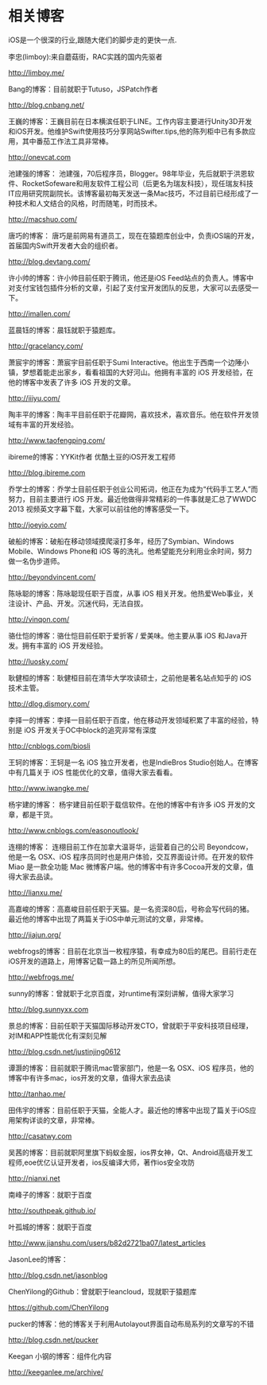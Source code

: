 # 相关博客


iOS是一个很深的行业,跟随大佬们的脚步走的更快一点. 



李忠(limboy):来自蘑菇街，RAC实践的国内先驱者

http://limboy.me/

Bang的博客：目前就职于Tutuso，JSPatch作者

http://blog.cnbang.net/

王巍的博客：王巍目前在日本横滨任职于LINE。工作内容主要进行Unity3D开发和iOS开发。他维护Swift使用技巧分享网站Swifter.tips,他的陈列柜中已有多款应用，其中番茄工作法工具非常棒。

http://onevcat.com

池建强的博客： 池建强，70后程序员，Blogger。98年毕业，先后就职于洪恩软件、RocketSofeware和用友软件工程公司（后更名为瑞友科技），现任瑞友科技IT应用研究院副院长。该博客最初每天发送一条Mac技巧，不过目前已经形成了一种技术和人文结合的风格，时而随笔，时而技术。

http://macshuo.com/

唐巧的博客： 唐巧是前网易有道员工，现在在猿题库创业中，负责iOS端的开发，首届国内Swift开发者大会的组织者。

http://blog.devtang.com/

许小帅的博客：许小帅目前任职于腾讯，他还是iOS Feed站点的负责人。博客中对支付宝钱包插件分析的文章，引起了支付宝开发团队的反思，大家可以去感受一下。

http://imallen.com/

蓝晨钰的博客：晨钰就职于猿题库。

http://gracelancy.com/

萧宸宇的博客：萧宸宇目前任职于Sumi Interactive。他出生于西南一个边陲小镇，梦想着能走出家乡，看看祖国的大好河山。他拥有丰富的 iOS 开发经验，在他的博客中发表了许多 iOS 开发的文章。

http://iiiyu.com/

陶丰平的博客：陶丰平目前任职于花瓣网，喜欢技术，喜欢音乐。他在软件开发领域有丰富的开发经验。

http://www.taofengping.com/

ibireme的博客：YYKit作者 优酷土豆的iOS开发工程师

http://blog.ibireme.com

乔学士的博客：乔学士目前任职于创业公司拓词，他正在为成为“代码手工艺人”而努力，目前主要进行 iOS 开发。最近他做得非常精彩的一件事就是汇总了WWDC 2013 视频英文字幕下载，大家可以前往他的博客感受一下。

http://joeyio.com/

破船的博客：破船在移动领域摸爬滚打多年，经历了Symbian、Windows Mobile、Windows Phone和 iOS 等的洗礼。他希望能充分利用业余时间，努力做一名伪步道师。

http://beyondvincent.com/

陈咏聪的博客：陈咏聪现任职于百度，从事 iOS 相关开发。他热爱Web事业，关注设计、产品、开发。沉迷代码，无法自拔。

http://vinqon.com/

骆仕恺的博客：骆仕恺目前任职于爱折客 / 爱美味。他主要从事 iOS 和Java开发。拥有丰富的 iOS 开发经验。

http://luosky.com/

耿健桓的博客：耿健桓目前在清华大学攻读硕士，之前他是著名站点知乎的 iOS 技术主管。

http://dlog.dismory.com/

李择一的博客：李择一目前任职于百度，他在移动开发领域积累了丰富的经验，特别是 iOS 开发关于OC中block的追究非常有深度

http://cnblogs.com/biosli

王轲的博客：王轲是一名 iOS 独立开发者，也是IndieBros Studio创始人。在博客中有几篇关于 iOS 性能优化的文章，值得大家去看看。

http://www.iwangke.me/

杨宇建的博客： 杨宇建目前任职于载信软件。在他的博客中有许多 iOS 开发的文章，都是干货。

http://www.cnblogs.com/easonoutlook/

连栩的博客： 连栩目前工作在加拿大温哥华，运营着自己的公司 Beyondcow，他是一名 OSX、iOS 程序员同时也是用户体验，交互界面设计师。在开发的软件 Miao 是一款全功能 Mac 微博客户端。他的博客中有许多Cocoa开发的文章，值得大家去品读。

http://lianxu.me/

高嘉峻的博客：高嘉峻目前任职于天猫。是一名资深80后，号称会写代码的猪。最近他的博客中出现了两篇关于iOS中单元测试的文章，非常棒。

http://jiajun.org/

webfrogs的博客：目前在北京当一枚程序猿，有幸成为80后的尾巴。目前行走在iOS开发的道路上，用博客记载一路上的所见所闻所想。

http://webfrogs.me/

sunny的博客：曾就职于北京百度，对runtime有深刻讲解，值得大家学习

http://blog.sunnyxx.com

景总的博客：目前任职于天猫国际移动开发CTO，曾就职于平安科技项目经理，对IM和APP性能优化有深刻见解

http://blog.csdn.net/justinjing0612

谭灏的博客：目前就职于腾讯mac管家部门，他是一名 OSX、iOS 程序员，他的博客中有许多mac，ios开发的文章，值得大家去品读

http://tanhao.me/

田伟宇的博客：目前任职于天猫，全能人才。最近他的博客中出现了篇关于iOS应用架构详谈的文章，非常棒。

http://casatwy.com

吴茜的博客：目前就职阿里旗下蚂蚁金服，ios界女神，Qt、Android高级开发工程师,eoe优亿认证开发者，ios反编译大师，著作ios安全攻防

http://nianxi.net

南峰子的博客：就职于百度

http://southpeak.github.io/

叶孤城的博客：就职于百度

http://www.jianshu.com/users/b82d2721ba07/latest_articles

JasonLee的博客：

http://blog.csdn.net/jasonblog

ChenYilong的Github：曾就职于leancloud，现就职于猿题库

https://github.com/ChenYilong

pucker的博客：他的博客关于利用Autolayout界面自动布局系列的文章写的不错

http://blog.csdn.net/pucker

Keegan 小钢的博客：组件化内容

http://keeganlee.me/archive/
